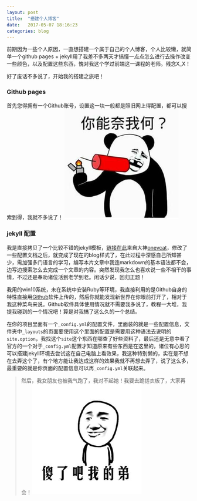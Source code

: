 ```yaml
---
layout: post
title:  "搭建个人博客"
date:   2017-05-07 18:16:23 
categories: blog
---
```


前期因为一些个人原因，一直想搭建一个属于自己的个人博客，个人比较懒，就简单一个github pages + jekyll用了我差不多两天才搞懂一点点怎么进行去操作改变一些颜色，以及配置这些东西，愧对我这个学过前端这一课程的老师。残念X_X！

好了废话不多说了，开始我的搭建之旅吧！

### Github pages

首先您得拥有一个Github账号，设置这一块一般都是照旧网上得配置，都可以搜索到得，我就不多说了！
![你奈我何](/assets/pic/ninaiwohe.jpg)

### jekyll 配置

我是直接拷贝了一个比较不错的jekyll模板，[链接在此][vno]来自大神[onevcat][cat]，修改了一些配置文档之后，就变成了现在的blog样式了，在此过程中深感自己所知甚少，需加强多门语言的学习，编写本片文章中我连markdown的基本语法都不会，边写边搜索怎么去完成一个文章的内容。突然发现我怎么也喜欢说一些不相干的事情，不过还是奉劝诸位活到老学到老。闲话少说，回归正题！

我用的win10系统，未在系统中安装Ruby等环境，我直接利用的是Github自身的特性直接用[Github][Github]软件上传的，然后你就能发现新世界在你眼前打开了，相对于我这种菜鸟来说。Github软件具体使用情况就不需要我多说了，教程一大堆，我提我碰到的一个情况吧！算是对我搞了这么久的一个总结。

在你的项目里面有一个`_config.yml`的配置文件，里面装的就是一些配置信息，文件夹中`_layouts`的页面要使用这个里面的配置是需要用这种语法去说明的`site.option`，我找这个`site`这个东西在哪查了好些资料了，最后还是无意中看了官方的一个对于`_config.yml`配置才知道原来有些东西是在这里的，诸位有心思的可以搭建jekyll环境去尝试这在自己电脑上看效果，我这种特别懒的，实在是不想在去弄这个了，有个地方能让我达成这样的效果我就不再想去弄了，说了这么多，最重要的就是你页面的配置信息可以再`_config.yml`关联起来。

>然后，我女朋友也被我气跑了，我对不起她！我要去跪搓衣板了，大家再会！![傻了吧](/assets/pic/shaleba.jpg)



[vno]: 		https://github.com/onevcat/vno-jekyll
[cat]:  	https://github.com/onevcat
[Github]: 	https://desktop.github.com/